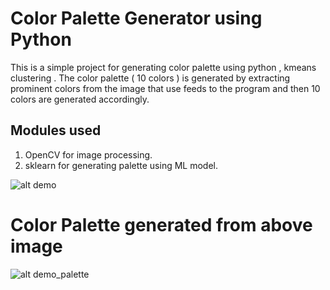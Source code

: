 # Color Palette Generator using Python 
This is a simple project for generating color palette using python , kmeans clustering .
The color palette ( 10 colors ) is generated by extracting prominent colors from the image that use feeds to the program and then 10 colors are generated accordingly.

## Modules used 
1.  OpenCV for image processing.
2.  sklearn for generating palette using ML model. 

![alt demo](https://i.ibb.co/WW0CCbN/demo.jpg)

# Color Palette generated from above image

![alt demo_palette](https://i.ibb.co/GHLSVhq/demo-palette.png)



